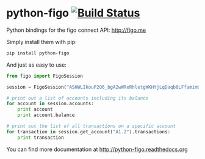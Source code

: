 python-figo [![Build Status](https://travis-ci.org/figo-connect/python-figo.png)](https://travis-ci.org/figo-connect/python-figo)
===========

Python bindings for the figo connect API: http://figo.me

Simply install them with pip:

```bash
pip install python-figo
```

And just as easy to use:
```python
from figo import FigoSession

session = FigoSession("ASHWLIkouP2O6_bgA2wWReRhletgWKHYjLqDaqb0LFfamim9RjexTo22ujRIP_cjLiRiSyQXyt2kM1eXU2XLFZQ0Hro15HikJQT_eNeT_9XQ")

# print out a list of accounts including its balance
for account in session.accounts:
    print account
    print account.balance

# print out the list of all transactions on a specific account
for transaction in session.get_account("A1.2").transactions:
    print transaction
```

You can find more documentation at http://python-figo.readthedocs.org
